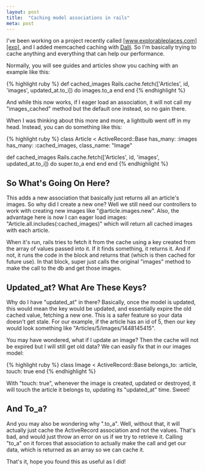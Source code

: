 ```yaml
---
layout: post
title:  "Caching model associations in rails"
meta: post
---
```


I've been working on a project recently called [www.explorableplaces.com][exp], and I added memcached caching with [Dalli][dalli]. So I'm basically trying to cache anything and everything that can help our performance. 

Normally, you will see guides and articles show you caching with an example like this:

{% highlight ruby %}
def cached_images
  Rails.cache.fetch(['Articles', id, 'images', updated_at.to_i]) do
    images.to_a
  end
end
{% endhighlight %}

And while this now works, if I eager load an association, it will not <!--more--> call my "images_cached" method but the default one instead, so no gain there.

When I was thinking about this more and more, a lightbulb went off in my head. Instead, you can do something like this:

{% highlight ruby %}
class Article < ActiveRecord::Base
  has_many: :images
  has_many: :cached_images, class_name: "Image"

  def cached_images
    Rails.cache.fetch(['Articles', id, 'images', updated_at.to_i]) do
      super.to_a
    end
  end
end
{% endhighlight %}

## So What's Going On Here?

This adds a new association that basically just returns all an article's images. So why did I create a new one? Well we still need our controllers to work with creating new images like "@article.images.new". Also, the advantage here is now I can eager load images: "Article.all.includes(:cached_images)" which will return all cached images with each article.

When it's run, rails tries to fetch it from the cache using a key created from the array of values passed into it. If it finds something, it returns it. And if not, it runs the code in the block and returns that (which is then cached for future use). In that block, super just calls the original "images" method to make the call to the db and get those images.

## Updated_at? What Are These Keys?

Why do I have "updated_at" in there? Basically, once the model is updated, this would mean the key would be updated, and essentially expire the old cached value, fetching a new one. This is a safer feature so your data doesn't get stale. For our example, if the article has an id of 5, then our key would look something like "Articles/5/images/1448145415".

You may have wondered, what if I update an image? Then the cache will not be expired but I will still get old data? We can easily fix that in our images model:

{% highlight ruby %}
class Image < ActiveRecord::Base
  belongs_to: :article, touch: true
end
{% endhighlight %}

With "touch: true", whenever the image is created, updated or destroyed, it will touch the article it belongs to, updating its "updated_at" time. Sweet!

## And To_a?

And you may also be wondering why ".to_a". Well, without that, it will actually just cache the ActiveRecord association and not the values. That's bad, and would just throw an error on us if we try to retrieve it. Calling "to_a" on it forces that association to actually make the call and get our data, which is returned as an array so we can cache it.

That's it, hope you found this as useful as I did!

[exp]: http://www.explorableplaces.com
[dalli]: https://github.com/mperham/dalli
